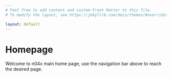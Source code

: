 ```yaml
---
# Feel free to add content and custom Front Matter to this file.
# To modify the layout, see https://jekyllrb.com/docs/themes/#overriding-theme-defaults

layout: default
---
```


# Homepage
Welcome to n04x main home page, use the navigation bar above to reach the desired page.

